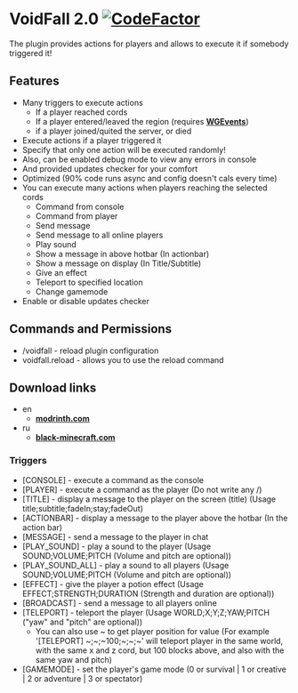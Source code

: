 # VoidFall 2.0 [![CodeFactor](https://www.codefactor.io/repository/github/groundbreakingmc/voidfall/badge)](https://www.codefactor.io/repository/github/groundbreakingmc/voidfall)
The plugin provides actions for players and allows to execute it if somebody triggered it!

## Features
 - Many triggers to execute actions
   - If a player reached cords
   - If a player entered/leaved the region (requires <a href="https://www.spigotmc.org/resources/worldguard-events.65176/">**WGEvents**</a>)
   - if a player joined/quited the server, or died 
 - Execute actions if a player triggered it
 - Specify that only one action will be executed randomly!
 - Also, can be enabled debug mode to view any errors in console
 - And provided updates checker for your comfort
 - Optimized (90% code runs async and config doesn't cals every time)
 - You can execute many actions when players reaching the selected cords
   - Command from console 
   - Command from player 
   - Send message
   - Send message to all online players
   - Play sound
   - Show a message in above hotbar (In actionbar)
   - Show a message on display (In Title/Subtitle)
   - Give an effect
   - Teleport to specified location
   - Change gamemode
 - Enable or disable updates checker


## Commands and Permissions
 - /voidfall - reload plugin configuration
 - voidfall.reload - allows you to use the reload command


## Download links
- en
   - <a href="https://modrinth.com/plugin/voidfall">**modrinth.com**</a>
- ru
   <!-- Not supported in the moment -->
   <!-- - <a href="https://spigotmc.ru/resources/voidfall.2239/">**spigotmc.ru**</a> -->
   - <a href="https://black-minecraft.com/resources/voidfall.5648/">**black-minecraft.com**</a>


### Triggers
 - [CONSOLE] - execute a command as the console
 - [PLAYER] - execute a command as the player (Do not write any /)
 - [TITLE] - display a message to the player on the screen (title) (Usage title;subtitle;fadeIn;stay;fadeOut)
 - [ACTIONBAR] - display a message to the player above the hotbar (In the action bar)
 - [MESSAGE] - send a message to the player in chat
 - [PLAY_SOUND] - play a sound to the player (Usage SOUND;VOLUME;PITCH (Volume and pitch are optional))
 - [PLAY_SOUND_ALL] - play a sound to all players (Usage SOUND;VOLUME;PITCH (Volume and pitch are optional))
 - [EFFECT] - give the player a potion effect (Usage EFFECT;STRENGTH;DURATION (Strength and duration are optional))
 - [BROADCAST] - send a message to all players online
 - [TELEPORT] - teleport the player (Usage WORLD;X;Y;Z;YAW;PITCH ("yaw" and "pitch" are optional))
   - You can also use ~ to get player position for value (For example '[TELEPORT] \~;\~;\~100;\~;\~;\~' 
     will teleport player in the same world, with the same x and z cord, but 100 blocks above, and also with the same yaw and pitch) 
 - [GAMEMODE] - set the player's game mode (0 or survival | 1 or creative | 2 or adventure | 3 or spectator)